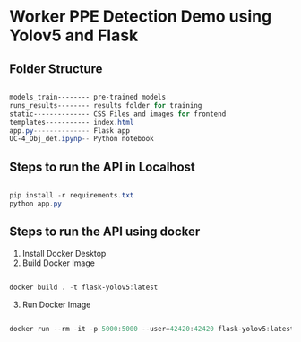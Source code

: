 # Worker PPE Detection Demo using Yolov5 and Flask

## Folder Structure

```powershell

models_train-------- pre-trained models
runs_results-------- results folder for training
static-------------- CSS Files and images for frontend
templates----------- index.html
app.py-------------- Flask app
UC-4_Obj_det.ipynp-- Python notebook

```

## Steps to run the API in Localhost ##

```powershell

pip install -r requirements.txt
python app.py

```
## Steps to run the API using docker ##

1. Install Docker Desktop
2. Build Docker Image
```powershell

docker build . -t flask-yolov5:latest 

```
3. Run Docker Image
```powershell

docker run --rm -it -p 5000:5000 --user=42420:42420 flask-yolov5:latest

```




